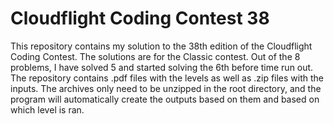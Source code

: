 # Cloudflight Coding Contest 38
This repository contains my solution to the 38th edition of the Cloudflight Coding Contest. The solutions are for the Classic contest.
Out of the 8 problems, I have solved 5 and started solving the 6th before time run out. The repository contains .pdf files with the levels as well as .zip files with the inputs.
The archives only need to be unzipped in the root directory, and the program will automatically create the outputs based on them and based on which level is ran.